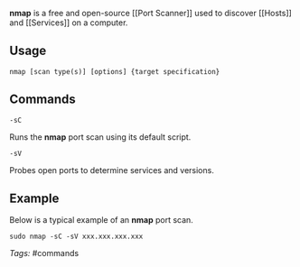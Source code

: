 **nmap** is a free and open-source [[Port Scanner]] used to discover [[Hosts]] and [[Services]] on a computer.

## Usage

	nmap [scan type(s)] [options] {target specification}

## Commands

	-sC

Runs the **nmap** port scan using its default script.

	-sV

Probes open ports to determine services and versions.

## Example

Below is a typical example of an **nmap** port scan.

	sudo nmap -sC -sV xxx.xxx.xxx.xxx


*Tags:* #commands 


